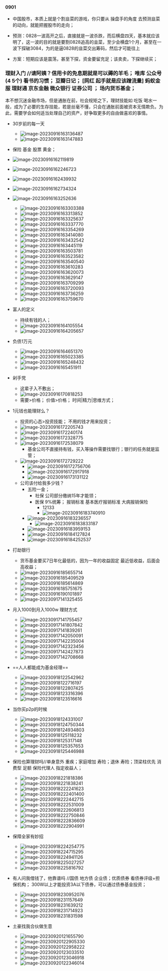 #### 0901

- 中国股市，本质上就是个割韭菜的游戏，你只要从 操盘手的角度  去预测韭菜的动向，就能把握股市的走向；
- 预测：0828一波高开之后，直接就是一波杀跌，而后横盘四天，基本就应该明了，这一波的目的就是要割0828追高的韭菜，至少会横盘1个月，甚至在一波下探破3084，为的是逼0828的韭菜交出筹码，然后才可能往上

- 方案：短期应该是震荡，甚至下探，资金要留充足；该卖卖，下探继续买；



### 理财入门 //请阿姨？信用卡的免息期就是可以薅的羊毛；  唯库 公众号(4 5个) 看书的习惯；  豆瓣日记；  [网红 起手就是应该蹭流量]  蚂蚁金服 理财通 京东金融  微众银行  证券公司 ； 场内货币基金；

本不想沉迷金融市场，但是通胀在前，社会规矩之下，理财技能如 吃饭 喝水一般，成为了必要的生存技能，若是丝毫不懂，只会在通胀前面被资本无情欺负。为此，需要学会如何适当处理自己的资产，好争取更多的自由做喜欢的事情。

- 30岁前的每一天 
  - ![image-20230916163136487](股-photos/image-20230916163136487.png)
  - ![image-20230916163147883](股-photos/image-20230916163147883.png)

- 保险 基金 股票  黄金；
- ![image-20230916162119819](股-photos/image-20230916162119819.png)
- ![image-20230916162246723](股-photos/image-20230916162246723.png)
- ![image-20230916162439932](股-photos/image-20230916162439932.png)
- ![image-20230916162734324](股-photos/image-20230916162734324.png)
- ![image-20230916163252636](股-photos/image-20230916163252636.png)
  - ![image-20230916163303388](股-photos/image-20230916163303388.png)
  - ![image-20230916163313852](股-photos/image-20230916163313852.png)
  - ![image-20230916163325637](股-photos/image-20230916163325637.png)
  - ![image-20230916163337770](股-photos/image-20230916163337770.png)
  - ![image-20230916163354269](股-photos/image-20230916163354269.png)
  - ![image-20230916163414080](股-photos/image-20230916163414080.png)
  - ![image-20230916163432542](股-photos/image-20230916163432542.png)
  - ![image-20230916163445119](股-photos/image-20230916163445119.png)
  - ![image-20230916163503781](股-photos/image-20230916163503781.png)
  - ![image-20230916163523582](股-photos/image-20230916163523582.png)
  - ![image-20230916163540540](股-photos/image-20230916163540540.png)
  - ![image-20230916163610283](股-photos/image-20230916163610283.png)
  - ![image-20230916163620073](股-photos/image-20230916163620073.png)
  - ![image-20230916163629147](股-photos/image-20230916163629147.png)
  - ![image-20230916163709299](股-photos/image-20230916163709299.png)
  - ![image-20230916163720093](股-photos/image-20230916163720093.png)
  - ![image-20230916163736259](股-photos/image-20230916163736259.png)
  - ![image-20230916163759670](股-photos/image-20230916163759670.png)

- 富人的定义
  - 持续有钱的人；
  - ![image-20230916164105554](股-photos/image-20230916164105554.png)
  - ![image-20230916164205657](股-photos/image-20230916164205657.png)

- 负债1万元
  - ![image-20230916164651370](股-photos/image-20230916164651370.png)
  - ![image-20230916165023385](股-photos/image-20230916165023385.png)
  - ![image-20230916165248432](股-photos/image-20230916165248432.png)
  - ![image-20230916165451911](股-photos/image-20230916165451911.png)

- 剁手党
  - 这辈子入不敷出；
  - ![image-20230916170818253](股-photos/image-20230916170818253.png)
  - 需要>价格；  价值>价格；  时间|精力|思维方式；
- 1元钱也能理财么？
  - 投资的心态>投资技能； 不用的钱才用来投资；
  - ![image-20230916172205743](股-photos/image-20230916172205743.png)
  - ![image-20230916172240174](股-photos/image-20230916172240174.png)
  - ![image-20230916172328775](股-photos/image-20230916172328775.png)
  - ![image-20230916172538079](股-photos/image-20230916172538079.png)
    - 基金公司不直接持有钱，买入等操作需要找银行；银行的任务就是监管；
  - ![image-20230916172729222](股-photos/image-20230916172729222.png)
    - ![image-20230916172756706](股-photos/image-20230916172756706.png)
    - ![image-20230916172917918](股-photos/image-20230916172917918.png)
    - ![image-20230916173131122](股-photos/image-20230916173131122.png)
  - 公司该付给我多少钱？
    - 五险一金；
      - 社保  公司部分缴纳15年才能领；
      - 医保  9%统筹；  报销标准    基本医疗报销标准    大病报销保险
        - 12133
        - ![image-20230916183740910](股-photos/image-20230916183740910.png)
    - ![image-20230916183236557](股-photos/image-20230916183236557.png)
      - ![image-20230916183833187](股-photos/image-20230916183833187.png)
    - ![image-20230916183959153](股-photos/image-20230916183959153.png)
    - ![image-20230916184127824](股-photos/image-20230916184127824.png)
    - ![image-20230916184252537](股-photos/image-20230916184252537.png)

- 打劫银行
  - 货币基金要买7日年化最低的，因为一年的收益固定 最近低收益，后面会高收益；
  - ![image-20230916185655714](股-photos/image-20230916185655714.png)
  - ![image-20230916185409529](股-photos/image-20230916185409529.png)
  - ![image-20230916185614869](股-photos/image-20230916185614869.png)
  - ![image-20230916185751675](股-photos/image-20230916185751675.png)
  - ![image-20230916190101897](股-photos/image-20230916190101897.png)
  - ![image-20230917141325455](股-photos/image-20230917141325455.png)

- 月入1000到月入1000w 理财方式
  - ![image-20230917141755457](股-photos/image-20230917141755457.png)
  - ![image-20230917141807842](股-photos/image-20230917141807842.png)
  - ![image-20230917141839261](股-photos/image-20230917141839261.png)
  - ![image-20230917142050091](股-photos/image-20230917142050091.png)
  - ![image-20230917142235004](股-photos/image-20230917142235004.png)
  - ![image-20230917142323456](股-photos/image-20230917142323456.png)
  - ![image-20230917142427873](股-photos/image-20230917142427873.png)
  - ![image-20230917142708668](股-photos/image-20230917142708668.png)

- ==人人都能成为基金经理==
  - ![image-20230918122542962](股-photos/image-20230918122542962.png)
  - ![image-20230918122716197](股-photos/image-20230918122716197.png)
  - ![image-20230918122807425](股-photos/image-20230918122807425.png)
  - ![image-20230918123316396](股-photos/image-20230918123316396.png)
  - ![image-20230918123516616](股-photos/image-20230918123516616.png)

- 当你买p2p的时候
  - ![image-20230918124331007](股-photos/image-20230918124331007.png)
  - ![image-20230918124750344](股-photos/image-20230918124750344.png)
  - ![image-20230918124934803](股-photos/image-20230918124934803.png)
  - ![image-20230918125118232](股-photos/image-20230918125118232.png)
  - ![image-20230918125317148](股-photos/image-20230918125317148.png)
  - ![image-20230918125357653](股-photos/image-20230918125357653.png)
  - ![image-20230918125446988](股-photos/image-20230918125446988.png)

- 保险也算理财吗//单身意外   重疾；家庭增加   寿险；退休  寿险；顶梁柱优先 消费型  足额 保险代理人  指定收益人；
  - ![image-20230918221818386](股-photos/image-20230918221818386.png)
  - ![image-20230918221838241](股-photos/image-20230918221838241.png)
  - ![image-20230918222241623](股-photos/image-20230918222241623.png)
  - ![image-20230918222401400](股-photos/image-20230918222401400.png)
  - ![image-20230918222442715](股-photos/image-20230918222442715.png)
  - ![image-20230918222531009](股-photos/image-20230918222531009.png)
  - ![image-20230918222606813](股-photos/image-20230918222606813.png)
  - ![image-20230918222750846](股-photos/image-20230918222750846.png)
  - ![image-20230918222836609](股-photos/image-20230918222836609.png)
  - ![image-20230918222904991](股-photos/image-20230918222904991.png)
- 保障全家有妙招 
  - ![image-20230918224254775](股-photos/image-20230918224254775.png)
  - ![image-20230918224715295](股-photos/image-20230918224715295.png)
  - ![image-20230918224941126](股-photos/image-20230918224941126.png)
  - ![image-20230918225027257](股-photos/image-20230918225027257.png)
  - ![image-20230918225816792](股-photos/image-20230918225816792.png)

- 有人问我借钱了，他靠谱吗 //国债 地方债  企业债；优质债券 看债券评级+担保机构； 300W以上才能投资3A以下债券，可以通过债券基金投资；
  - ![image-20230918230952076](股-photos/image-20230918230952076.png)
  - ![image-20230918231157649](股-photos/image-20230918231157649.png)
  - ![image-20230918231639212](股-photos/image-20230918231639212.png)
  - ![image-20230918231714923](股-photos/image-20230918231714923.png)
  - ![image-20230918231831598](股-photos/image-20230918231831598.png)

- 土豪找我合伙做生意
  - ![image-20230920121655790](股-photos/image-20230920121655790.png)
  - ![image-20230920122905330](股-photos/image-20230920122905330.png)
  - ![image-20230920122958222](股-photos/image-20230920122958222.png)
  - ![image-20230920123033510](股-photos/image-20230920123033510.png)
  - ![image-20230920123046918](股-photos/image-20230920123046918.png)
  - ![image-20230920122346014](股-photos/image-20230920122346014.png)